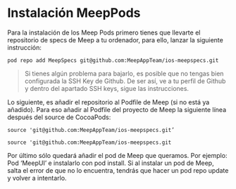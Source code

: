# Instalación MeepPods
Para la instalación de los Meep Pods primero tienes que llevarte el repositorio de specs de Meep a tu ordenador, para ello, lanzar la siguiente instrucción:

~~~
pod repo add MeepSpecs git@github.com:MeepAppTeam/ios-meepspecs.git
~~~

> Si tienes algún problema para bajarlo, es posible que no tengas bien configurada la SSH Key de Github. De ser así, ve a tu perfil de Github y dentro del apartado SSH keys, sigue las instrucciones.

Lo siguiente, es añadir el repositorio al Podfile de Meep (si no está ya añadido). Para eso añadir al Podfile del proyecto de Meep la siguiente línea después del source de CocoaPods:

~~~
source 'git@github.com:MeepAppTeam/ios-meepspecs.git’
~~~

`source 'git@github.com:MeepAppTeam/ios-meepspecs.git`

Por último sólo quedará añadir el pod de Meep que queramos. Por ejemplo: Pod ‘MeepUI’ e instalarlo con pod install. Si al instalar un pod de Meep, salta el error de que no lo encuentra, tendrás que hacer un pod repo update y volver a intentarlo.
